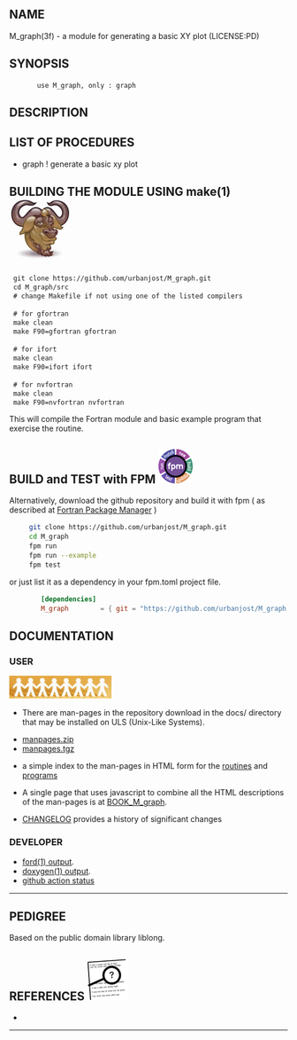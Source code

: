 ## NAME
   M_graph(3f) - a module for generating a basic XY plot
   (LICENSE:PD)
## SYNOPSIS
```text
       use M_graph, only : graph
```
## DESCRIPTION

## LIST OF PROCEDURES
   + graph ! generate a basic xy plot

## BUILDING THE MODULE USING make(1) ![gmake](docs/images/gnu.gif)
     git clone https://github.com/urbanjost/M_graph.git
     cd M_graph/src
     # change Makefile if not using one of the listed compilers
     
     # for gfortran
     make clean
     make F90=gfortran gfortran
     
     # for ifort
     make clean
     make F90=ifort ifort

     # for nvfortran
     make clean
     make F90=nvfortran nvfortran

This will compile the Fortran module and basic example
program that exercise the routine.

## BUILD and TEST with FPM ![-](docs/images/fpm_logo.gif)

   Alternatively, download the github repository and build it with
   fpm ( as described at [Fortran Package Manager](https://github.com/fortran-lang/fpm) )

   ```bash
        git clone https://github.com/urbanjost/M_graph.git
        cd M_graph
        fpm run
        fpm run --example
        fpm test
   ```

   or just list it as a dependency in your fpm.toml project file.

```toml
        [dependencies]
        M_graph        = { git = "https://github.com/urbanjost/M_graph.git" }
```

## DOCUMENTATION

### USER
![manpages](docs/images/manpages.gif)
   - There are man-pages in the repository download in the docs/ directory
     that may be installed on ULS (Unix-Like Systems).

   + [manpages.zip](https://urbanjost.github.io/M_graph/manpages.zip)
   + [manpages.tgz](https://urbanjost.github.io/M_graph/manpages.tgz)

   - a simple index to the man-pages in HTML form for the
   [routines](https://urbanjost.github.io/M_graph/man3.html) 
   and [programs](https://urbanjost.github.io/M_graph/man1.html) 

   - A single page that uses javascript to combine all the HTML
     descriptions of the man-pages is at 
     [BOOK_M_graph](https://urbanjost.github.io/M_graph/BOOK_M_graph.html).

   - [CHANGELOG](docs/CHANGELOG.md) provides a history of significant changes

### DEVELOPER
   - [ford(1) output](https://urbanjost.github.io/M_graph/fpm-ford/index.html).
   - [doxygen(1) output](https://urbanjost.github.io/M_graph/doxygen_out/html/index.html).
   - [github action status](docs/STATUS.md) 
---
## PEDIGREE
 Based on the public domain library liblong.

## REFERENCES ![-](docs/images/ref.gif)

   * [](https://en.wikipedia.org/wiki/)
---
